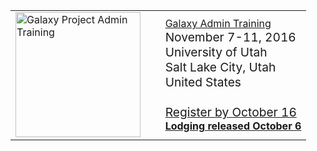 <table>
  <tr>
    <td style=" border: none;"> <a href='/events/admin-training2016/'><img src='/src/images/logos/AdminTraining2016-500.png' alt='Galaxy Project Admin Training' width="200" /></a> </td>
    <td style=" border: none; width: 5%;"> </td>
    <td style=" border: none;"> <div class='title'><a href='/events/admin-training2016/'>Galaxy Admin Training</a></div> <span style="font-size: larger;">November 7-11, 2016<br />University of Utah<br />Salt Lake City, Utah<br />United States<br /><br /> </strong><a href='/events/admin-training2016/registration/'>Register by October 16</a><strong> </span><br /><a href='/events/admin-training2016/logistics/#lodging'>Lodging released October 6</a>  </td>
  </tr>
</table>

